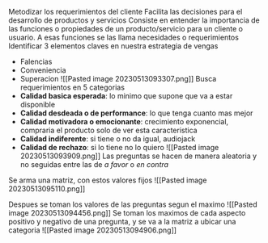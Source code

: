 Metodizar los requerimientos del cliente
Facilita las decisiones para el desarrollo de productos y servicios
Consiste en entender la importancia de las funciones o propiedades de un producto/servicio para un cliente o usuario. A esas funciones se las llama necesidades o requerimientos
Identificar 3 elementos claves en nuestra estrategia de vengas
- Falencias
- Conveniencia
- Superacion
![[Pasted image 20230513093307.png]]
Busca requerimientos en 5 categorias
- **Calidad basica esperada**: lo minimo que supone que va a estar disponible
- **Calidad desdeada o de performance**: lo que tenga cuanto mas mejor
- **Calidad motivadora o emocionante**: crecimiento exponencial, compraria el producto solo de ver esta caracteristica
- **Calidad indiferente**: si tiene o no da igual, audiojack
- **Calidad de rechazo**: si lo tiene no lo quiero
![[Pasted image 20230513093909.png]]
Las preguntas se hacen de manera aleatoria y no seguidas entre las de *a favor* o *en contra*

Se arma una matriz, con estos valores fijos
![[Pasted image 20230513095110.png]]

Despues se toman los valores de las preguntas segun el maximo
![[Pasted image 20230513094456.png]]
Se toman los maximos de cada aspecto positivo y negativo de una pregunta, y se va a la matriz a ubicar una categoria
![[Pasted image 20230513094906.png]]
